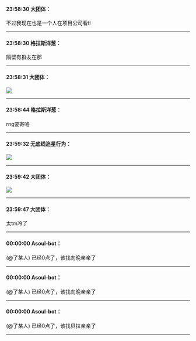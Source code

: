 #### 23:58:30  大团体：

不过我现在也是一个人在项目公司看ti

*****

#### 23:58:30  格拉斯洋葱：

隔壁有群友在那

*****

#### 23:58:31  大团体：

![](http://gchat.qpic.cn/gchatpic_new/630949724/614391357-2639920781-61D6AEDFCF1A8505830FE4016197F0B9/0?term=2")

*****

#### 23:58:44  格拉斯洋葱：

rng要寄咯

*****

#### 23:59:32  无底线追星行为：

![](http://gchat.qpic.cn/gchatpic_new/502213869/614391357-2259838287-61D6AEDFCF1A8505830FE4016197F0B9/0?term=2")

*****

#### 23:59:42  大团体：

![](http://gchat.qpic.cn/gchatpic_new/630949724/614391357-2799549898-91A02AF20492271A44FE6D7569E99242/0?term=2")

*****

#### 23:59:47  大团体：

太tm冷了

*****

#### 00:00:00  Asoul-bot：

(@了某人)  已经0点了，该找向晚亲亲了

*****

#### 00:00:00  Asoul-bot：

(@了某人)  已经0点了，该找向晚亲亲了

*****

#### 00:00:00  Asoul-bot：

(@了某人)  已经0点了，该找贝拉亲亲了

*****

